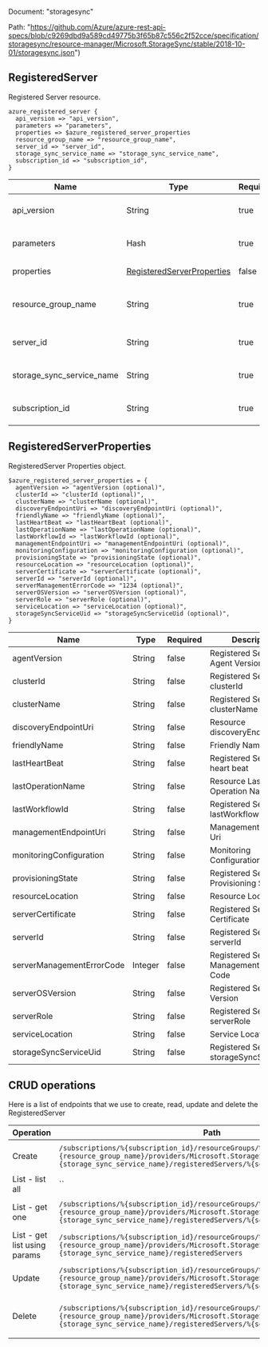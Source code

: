 Document: "storagesync"


Path: "https://github.com/Azure/azure-rest-api-specs/blob/c9269dbd9a589cd49775b3f65b87c556c2f52cce/specification/storagesync/resource-manager/Microsoft.StorageSync/stable/2018-10-01/storagesync.json")

## RegisteredServer

Registered Server resource.

```puppet
azure_registered_server {
  api_version => "api_version",
  parameters => "parameters",
  properties => $azure_registered_server_properties
  resource_group_name => "resource_group_name",
  server_id => "server_id",
  storage_sync_service_name => "storage_sync_service_name",
  subscription_id => "subscription_id",
}
```

| Name        | Type           | Required       | Description       |
| ------------- | ------------- | ------------- | ------------- |
|api_version | String | true | The API version to use for this operation. |
|parameters | Hash | true | Body of Registered Server object. |
|properties | [RegisteredServerProperties](#registeredserverproperties) | false | RegisteredServer properties. |
|resource_group_name | String | true | The name of the resource group. The name is case insensitive. |
|server_id | String | true | GUID identifying the on-premises server. |
|storage_sync_service_name | String | true | Name of Storage Sync Service resource. |
|subscription_id | String | true | The ID of the target subscription. |
        
## RegisteredServerProperties

RegisteredServer Properties object.

```puppet
$azure_registered_server_properties = {
  agentVersion => "agentVersion (optional)",
  clusterId => "clusterId (optional)",
  clusterName => "clusterName (optional)",
  discoveryEndpointUri => "discoveryEndpointUri (optional)",
  friendlyName => "friendlyName (optional)",
  lastHeartBeat => "lastHeartBeat (optional)",
  lastOperationName => "lastOperationName (optional)",
  lastWorkflowId => "lastWorkflowId (optional)",
  managementEndpointUri => "managementEndpointUri (optional)",
  monitoringConfiguration => "monitoringConfiguration (optional)",
  provisioningState => "provisioningState (optional)",
  resourceLocation => "resourceLocation (optional)",
  serverCertificate => "serverCertificate (optional)",
  serverId => "serverId (optional)",
  serverManagementErrorCode => "1234 (optional)",
  serverOSVersion => "serverOSVersion (optional)",
  serverRole => "serverRole (optional)",
  serviceLocation => "serviceLocation (optional)",
  storageSyncServiceUid => "storageSyncServiceUid (optional)",
}
```

| Name        | Type           | Required       | Description       |
| ------------- | ------------- | ------------- | ------------- |
|agentVersion | String | false | Registered Server Agent Version |
|clusterId | String | false | Registered Server clusterId |
|clusterName | String | false | Registered Server clusterName |
|discoveryEndpointUri | String | false | Resource discoveryEndpointUri |
|friendlyName | String | false | Friendly Name |
|lastHeartBeat | String | false | Registered Server last heart beat |
|lastOperationName | String | false | Resource Last Operation Name |
|lastWorkflowId | String | false | Registered Server lastWorkflowId |
|managementEndpointUri | String | false | Management Endpoint Uri |
|monitoringConfiguration | String | false | Monitoring Configuration |
|provisioningState | String | false | Registered Server Provisioning State |
|resourceLocation | String | false | Resource Location |
|serverCertificate | String | false | Registered Server Certificate |
|serverId | String | false | Registered Server serverId |
|serverManagementErrorCode | Integer | false | Registered Server Management Error Code |
|serverOSVersion | String | false | Registered Server OS Version |
|serverRole | String | false | Registered Server serverRole |
|serviceLocation | String | false | Service Location |
|storageSyncServiceUid | String | false | Registered Server storageSyncServiceUid |



## CRUD operations

Here is a list of endpoints that we use to create, read, update and delete the RegisteredServer

| Operation | Path | Verb | Description | OperationID |
| ------------- | ------------- | ------------- | ------------- | ------------- |
|Create|`/subscriptions/%{subscription_id}/resourceGroups/%{resource_group_name}/providers/Microsoft.StorageSync/storageSyncServices/%{storage_sync_service_name}/registeredServers/%{server_id}`|Put|Add a new registered server.|RegisteredServers_Create|
|List - list all|``||||
|List - get one|`/subscriptions/%{subscription_id}/resourceGroups/%{resource_group_name}/providers/Microsoft.StorageSync/storageSyncServices/%{storage_sync_service_name}/registeredServers/%{server_id}`|Get|Get a given registered server.|RegisteredServers_Get|
|List - get list using params|`/subscriptions/%{subscription_id}/resourceGroups/%{resource_group_name}/providers/Microsoft.StorageSync/storageSyncServices/%{storage_sync_service_name}/registeredServers`|Get|Get a given registered server list.|RegisteredServers_ListByStorageSyncService|
|Update|`/subscriptions/%{subscription_id}/resourceGroups/%{resource_group_name}/providers/Microsoft.StorageSync/storageSyncServices/%{storage_sync_service_name}/registeredServers/%{server_id}`|Put|Add a new registered server.|RegisteredServers_Create|
|Delete|`/subscriptions/%{subscription_id}/resourceGroups/%{resource_group_name}/providers/Microsoft.StorageSync/storageSyncServices/%{storage_sync_service_name}/registeredServers/%{server_id}`|Delete|Delete the given registered server.|RegisteredServers_Delete|
